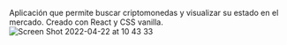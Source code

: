 Aplicación que permite buscar criptomonedas y visualizar su estado en el mercado.
Creado con React y CSS vanilla.
![Screen Shot 2022-04-22 at 10 43 33](https://user-images.githubusercontent.com/61259746/164726550-475efe47-1672-4f49-ae80-ea51206bdad1.png)
